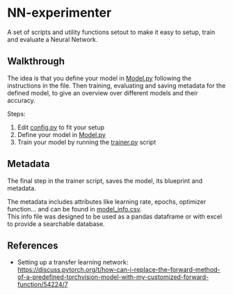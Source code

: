# NN-experimenter
A set of scripts and utility functions setout to make it easy to setup, train and evaluate a Neural Network.

## Walkthrough
The idea is that you define your model in [Model.py](Model.py) following the instructions in the file. Then training, evaluating and saving metadata for the defined model, to give an overview over different models and their accuracy.

Steps:  
1. Edit [config.py](config.py) to fit your setup
2. Define your model in [Model.py](Model.py)
3. Train your model by running the [trainer.py](trainer.py) script

## Metadata
The final step in the trainer script, saves the model, its blueprint and metadata.

The metadata includes attributes like learning rate, epochs, optimizer function...
and can be found in [model_info.csv](model_info.csv).  
This info file was designed to be used as a pandas dataframe or with excel to provide a searchable database.

## References
- Setting up a transfer learning network: https://discuss.pytorch.org/t/how-can-i-replace-the-forward-method-of-a-predefined-torchvision-model-with-my-customized-forward-function/54224/7